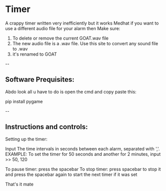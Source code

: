 # Timer
A crappy timer written very inefficiently but it works
Medhat if you want to use a different audio file for your alarm then Make sure:
1. To delete or remove the current GOAT.wav file
2. The new audio file is a .wav file. Use this site to convert any sound file to .wav
3. it's renamed to GOAT

--
## Software Prequisites:
Abdo look all u have to do is open the cmd and copy paste this:

pip install pygame

--

## Instructions and controls:

Setting up the timer:

Input The time intervals in seconds between each alarm, separated with ','.
EXAMPLE: To set the timer for 50 seconds and another for 2 minutes, input >> 50, 120

To pause timer: press the spacebar
To stop timer: press spacebar to stop it and press the spacebar again to start the next timer if it was set

That's it mate
